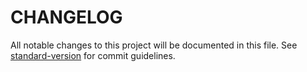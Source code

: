 # CHANGELOG

All notable changes to this project will be documented in this file. See [standard-version](https://github.com/conventional-changelog/standard-version) for commit guidelines.

<!--@include: ../../CHANGELOG.md-->
